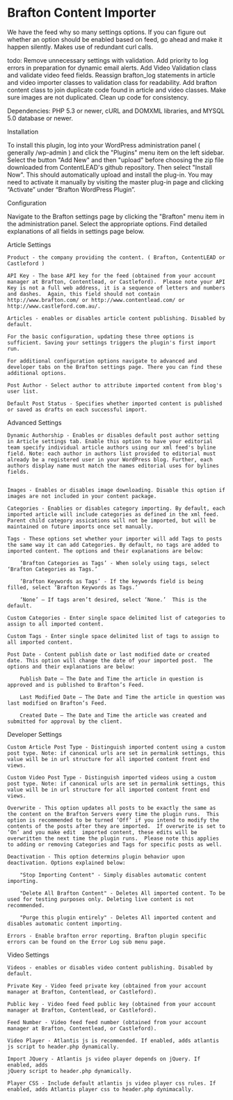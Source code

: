 Brafton Content Importer
==================
We have the feed why so many settings options. If you can figure out whether an option should be enabled based on feed, go ahead and make it happen silently. Makes use of redundant curl calls.

todo: 
Remove unnecessary settings with validation. 
Add priority to log errors in preparation for dynamic email alerts. 
Add Video Validation class and validate video feed fields.
Reassign brafton_log statements in article and video importer classes to validation class for readability.
Add brafton content class to join duplicate code found in article and video classes.
Make sure images are not duplicated.
Clean up code for consistency.


Dependencies: 
PHP 5.3 or newer, cURL and DOMXML libraries, and MYSQL 5.0 database or newer. 

Installation

To install this plugin, log into your WordPress administration panel ( generally /wp-admin ) and click the "Plugins" menu item on the left sidebar.  Select the button "Add New" and then "upload" before choosing the zip file downloaded from ContentLEAD's github repository. Then select "Install Now". This should automatically upload and install the plug-in. You may need to activate it manually by visiting the master plug-in page and clicking “Activate” under “Brafton WordPress Plugin”.

Configuration

Navigate to the Brafton settings page by clicking the "Brafton" menu item in the administration panel. Select the appropriate options. Find detailed explanations of all fields in settings page below.

Article Settings

	Product - the company providing the content. ( Brafton, ContentLEAD or Castleford )

	API Key - The base API key for the feed (obtained from your account manager at Brafton, Contentlead, or Castleford).  Please note your API Key is not a full web address, it is a sequence of letters and numbers and dashes.  Again, this field should not contain http://www.brafton.com/ or http://www.contentlead.com/ or http://www.castleford.com.au/.

	Articles - enables or disables article content publishing. Disabled by default.

	For the basic configuration, updating these three options is sufficient. Saving your settings triggers the plugin's first import run. 

	For additional configuration options navigate to advanced and developer tabs on the Brafton settings page. There you can find these additional options.

	Post Author - Select author to attribute imported content from blog's user list.

	Default Post Status - Specifies whether imported content is published or saved as drafts on each successful import.

Advanced Settings

	Dynamic Authorship - Enables or disables default post author setting in Article settings tab. Enable this option to have your editorial team specify individual article authors using our xml feed's byline field. Note: each author in authors list provided to editorial must already be a registered user in your WordPress blog. Further, each authors display name must match the names editorial uses for bylines fields. 


	Images - Enables or disables image downloading. Disable this option if images are not included in your content package.

	Categories - Enablies or disables category importing. By default, each imported article will include categories as defined in the xml feed. Parent child category assications will not be imported, but will be maintained on future imports once set manually.

	Tags - These options set whether your importer will add Tags to posts the same way it can add Categories. By default, no tags are added to imported content. The options and their explanations are below:

		‘Brafton Categories as Tags’ - When solely using tags, select ‘Brafton Categories as Tags.’

		‘Brafton Keywords as Tags’ - If the keywords field is being filled, select ‘Brafton Keywords as Tags.’  

		‘None’ – If tags aren’t desired, select ‘None.’  This is the default.

	Custom Categories - Enter single space delimited list of categories to assign to all imported content.

	Custom Tags - Enter single space delimited list of tags to assign to all imported content.

	Post Date - Content publish date or last modified date or created date. This option will change the date of your imported post.  The options and their explanations are below:

		Publish Date – The Date and Time the article in question is approved and is published to Brafton’s Feed.

		Last Modified Date – The Date and Time the article in question was last modified on Brafton’s Feed.

		Created Date – The Date and Time the article was created and submitted for approval by the client.

Developer Settings

	Custom Article Post Type - Distinguish imported content using a custom post type. Note: if canonical urls are set in permalink settings, this value will be in url structure for all imported content front end views.

	Custom Video Post Type - Distinguish imported videos using a custom post type. Note: if canonical urls are set in permalink settings, this value will be in url structure for all imported content front end views.

	Overwrite - This option updates all posts to be exactly the same as the content on the Brafton Servers every time the plugin runs.  This option is recommended to be turned ‘Off’ if you intend to modify the contents of the posts after they are imported.  If overwrite is set to ‘On’ and you make edit  imported content, these edits will be overwritten the next time the plugin runs.  Please note this applies to adding or removing Categories and Tags for specific posts as well.

	Deactivation - This option determins plugin behavior upon deactivation. Options explained below: 

		"Stop Importing Content" - Simply disables automatic content importing.
		
		"Delete All Brafton Content" - Deletes All imported content. To be used for testing purposes only. Deleting live content is not recommended.

		"Purge this plugin entirely" - Deletes All imported content and disables automatic content importing.

	Errors - Enable brafton error reporting. Brafton plugin specific errors can be found on the Error Log sub menu page.

Video Settings
	
	Videos - enables or disables video content publishing. Disabled by default.

	Private Key - Video feed private key (obtained from your account manager at Brafton, Contentlead, or Castleford). 

	Public key - Video feed feed public key (obtained from your account manager at Brafton, Contentlead, or Castleford). 

	Feed Number - Video feed feed number (obtained from your account manager at Brafton, Contentlead, or Castleford).

	Video Player - Atlantis js is recommended. If enabled, adds atlantis js script to header.php dynamically.

	Import JQuery - Atlantis js video player depends on jQuery. If enabled, adds
	jQuery script to header.php dynamically.

	Player CSS - Include default atlantis js video player css rules. If enabled, adds Atlantis player css to header.php dynimacally. 